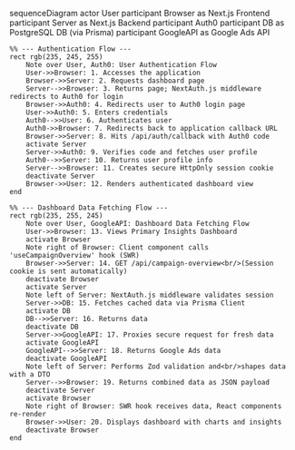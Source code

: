 sequenceDiagram
    actor User
    participant Browser as Next.js Frontend
    participant Server as Next.js Backend
    participant Auth0
    participant DB as PostgreSQL DB (via Prisma)
    participant GoogleAPI as Google Ads API

    %% --- Authentication Flow ---
    rect rgb(235, 245, 255)
        Note over User, Auth0: User Authentication Flow
        User->>Browser: 1. Accesses the application
        Browser->>Server: 2. Requests dashboard page
        Server-->>Browser: 3. Returns page; NextAuth.js middleware redirects to Auth0 for login
        Browser->>Auth0: 4. Redirects user to Auth0 login page
        User->>Auth0: 5. Enters credentials
        Auth0-->>User: 6. Authenticates user
        Auth0->>Browser: 7. Redirects back to application callback URL
        Browser->>Server: 8. Hits /api/auth/callback with Auth0 code
        activate Server
        Server->>Auth0: 9. Verifies code and fetches user profile
        Auth0-->>Server: 10. Returns user profile info
        Server-->>Browser: 11. Creates secure HttpOnly session cookie
        deactivate Server
        Browser->>User: 12. Renders authenticated dashboard view
    end

    %% --- Dashboard Data Fetching Flow ---
    rect rgb(235, 255, 245)
        Note over User, GoogleAPI: Dashboard Data Fetching Flow
        User->>Browser: 13. Views Primary Insights Dashboard
        activate Browser
        Note right of Browser: Client component calls 'useCampaignOverview' hook (SWR)
        Browser->>Server: 14. GET /api/campaign-overview<br/>(Session cookie is sent automatically)
        deactivate Browser
        activate Server
        Note left of Server: NextAuth.js middleware validates session
        Server->>DB: 15. Fetches cached data via Prisma Client
        activate DB
        DB-->>Server: 16. Returns data
        deactivate DB
        Server->>GoogleAPI: 17. Proxies secure request for fresh data
        activate GoogleAPI
        GoogleAPI-->>Server: 18. Returns Google Ads data
        deactivate GoogleAPI
        Note left of Server: Performs Zod validation and<br/>shapes data with a DTO
        Server-->>Browser: 19. Returns combined data as JSON payload
        deactivate Server
        activate Browser
        Note right of Browser: SWR hook receives data, React components re-render
        Browser->>User: 20. Displays dashboard with charts and insights
        deactivate Browser
    end

